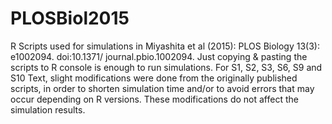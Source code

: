 # PLOSBiol2015
R Scripts used for simulations in Miyashita et al (2015): PLOS Biology 13(3): e1002094. doi:10.1371/ journal.pbio.1002094.
Just copying & pasting the scripts to R console is enough to run simulations. For S1, S2, S3, S6, S9 and S10 Text, slight modifications were done from the originally published scripts, in order to shorten simulation time and/or to avoid errors that may occur depending on R versions. These modifications do not affect the simulation results.
